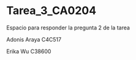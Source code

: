 # Tarea_3_CA0204
Espacio para responder la pregunta 2 de la tarea

Adonis Araya C4C517

Erika Wu C38600
